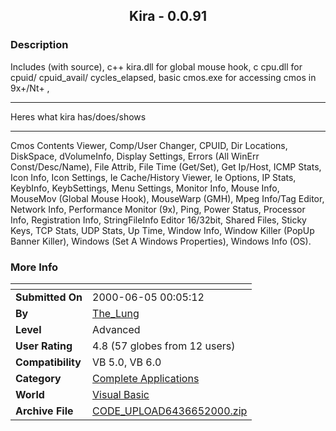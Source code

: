 ﻿<div align="center">

## Kira \- 0\.0\.91


</div>

### Description

Includes (with source), c++ kira.dll for global mouse hook, c cpu.dll for cpuid/ cpuid_avail/ cycles_elapsed, basic cmos.exe for accessing cmos in 9x+/Nt+ , 

----

Heres what kira has/does/shows 

----

Cmos Contents Viewer, Comp/User Changer, CPUID, Dir Locations, DiskSpace, dVolumeInfo, Display Settings, Errors (All WinErr Const/Desc/Name), File Attrib, File Time (Get/Set), Get Ip/Host, ICMP Stats, Icon Info, Icon Settings, Ie Cache/History Viewer, Ie Options, IP Stats, KeybInfo, KeybSettings, Menu Settings, Monitor Info, Mouse Info, MouseMov (Global Mouse Hook), MouseWarp (GMH), Mpeg Info/Tag Editor, Network Info, Performance Monitor (9x), Ping, Power Status, Processor Info, Registration Info, StringFileInfo Editor 16/32bit, Shared Files, Sticky Keys, TCP Stats, UDP Stats, Up Time, Window Info, Window Killer (PopUp Banner Killer), Windows (Set A Windows Properties), Windows Info (OS).
 
### More Info
 


<span>             |<span>
---                |---
**Submitted On**   |2000-06-05 00:05:12
**By**             |[The\_Lung](https://github.com/Planet-Source-Code/PSCIndex/blob/master/ByAuthor/the-lung.md)
**Level**          |Advanced
**User Rating**    |4.8 (57 globes from 12 users)
**Compatibility**  |VB 5\.0, VB 6\.0
**Category**       |[Complete Applications](https://github.com/Planet-Source-Code/PSCIndex/blob/master/ByCategory/complete-applications__1-27.md)
**World**          |[Visual Basic](https://github.com/Planet-Source-Code/PSCIndex/blob/master/ByWorld/visual-basic.md)
**Archive File**   |[CODE\_UPLOAD6436652000\.zip](https://github.com/Planet-Source-Code/the-lung-kira-0-0-91__1-6416/archive/master.zip)









